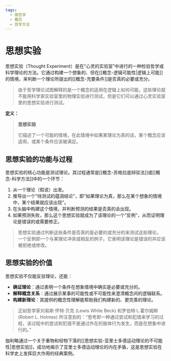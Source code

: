 ```yaml
---
tags:
  - 做哲学
  - 概念
  - 哲学方法
---
```


# 思想实验

思想实验（Thought Experiment）是在“心灵的实验室”中进行的一种检验哲学或科学理论的方法。它通过构建一个想象的、但在[[概念-逻辑可能性|逻辑上可能]]的情境，来判断一个理论所提出的[[概念-充要条件]]是否真的必要或充分。

> 由于哲学理论试图解释的是一个概念的适用在逻辑上如何可能，这些理论就不能用科学家实验室里的物理实验进行测试，但是它们可以通过心灵实验室里的思想实验进行测试。

**定义：**
> **思想实验**
>
> 它描述了一个可能的情境，在此情境中如果某理论为真的话，某个概念应该适用，或某个条件应该被满足。

## 思想实验的功能与过程

思想实验的核心功能是测试理论。其过程通常是[[概念-苏格拉底辩驳法]]或[[概念-科学方法]]中的一个环节：

1.  从一个理论（假说）出发。
2.  推导出一个“待测试的蕴涵结论”，即“如果理论为真，那么在某个想象的情境中，某个结果就应该出现”。
3.  在头脑中构建这个情境，并判断预测的结果是否真的会出现。
4.  如果预测失败，那么这个思想实验就成为了该理论的一个“反例”，从而证明理论是错误的或需要修正。

> 思想实验通过判断这些条件是否真的是必要的或充分的来测试这些理论。
> 一个反例即一个与某理论冲突或相反的例子。它表明该理论是错误的并应该被拒绝或修改。

## 思想实验的价值

思想实验不仅能反驳理论，还能：
*   **确证理论**：通过表明一个条件在想象情境中确实是必要或充分的。
*   **解释概念关系**：通过展示某事的可能性或不可能性来澄清概念间的逻辑联系。
*   **构建新理论**：其提供的概念性理解能帮助我们构建新的、更完善的理论。

> 正如哲学家刘易斯·怀特·贝克 (Lewis White Beck) 和罗伯特·L.霍尔姆斯 (Robert L. Holmes) 所注意到的：“思考即一种通过尝试和犯错来学习的过程，该过程中的尝试和犯错不是通过外在的肢体行为发生，而是在想象中进行的。”

伽利略通过一个关于重物和轻物下落的[[思想实验-亚里士多德运动理论的不可能性|思想实验]]，成功地揭示了亚里士多德运动理论的内在矛盾，这是思想实验在科学史上发挥巨大作用的经典案例。
